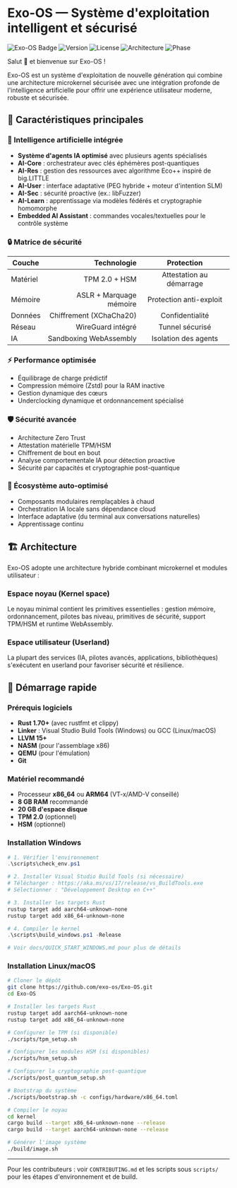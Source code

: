 # Exo-OS — Système d'exploitation intelligent et sécurisé

![Exo-OS Badge](https://img.shields.io/badge/Exo--OS-Intelligent%20%26%20S%C3%A9curis%C3%A9-blue?style=for-the-badge&logo=shield&logoColor=white)
![Version](https://img.shields.io/badge/version-1.2.0--dev-green?style=for-the-badge)
![License](https://img.shields.io/badge/license-MIT%2FApache%202.0-yellow?style=for-the-badge)
![Architecture](https://img.shields.io/badge/architecture-Microkernel-red?style=for-the-badge)
![Phase](https://img.shields.io/badge/phase-10%20IPC%20Complete-success?style=for-the-badge)

Salut 👋 et bienvenue sur Exo-OS !

Exo-OS est un système d'exploitation de nouvelle génération qui combine une architecture microkernel sécurisée avec une intégration profonde de l'intelligence artificielle pour offrir une expérience utilisateur moderne, robuste et sécurisée.

## 🌟 Caractéristiques principales

### 🧠 Intelligence artificielle intégrée

- **Système d'agents IA optimisé** avec plusieurs agents spécialisés
- **AI-Core** : orchestrateur avec clés éphémères post-quantiques
- **AI-Res** : gestion des ressources avec algorithme Eco++ inspiré de big.LITTLE
- **AI-User** : interface adaptative (PEG hybride + moteur d'intention SLM)
- **AI-Sec** : sécurité proactive (ex.: libFuzzer)
- **AI-Learn** : apprentissage via modèles fédérés et cryptographie homomorphe
- **Embedded AI Assistant** : commandes vocales/textuelles pour le contrôle système

### 🔒 Matrice de sécurité

| Couche      | Technologie               | Protection                |
|-------------|--------------------------:|:-------------------------:|
| Matériel    | TPM 2.0 + HSM             | Attestation au démarrage  |
| Mémoire     | ASLR + Marquage mémoire   | Protection anti-exploit   |
| Données     | Chiffrement (XChaCha20)   | Confidentialité           |
| Réseau      | WireGuard intégré         | Tunnel sécurisé           |
| IA          | Sandboxing WebAssembly    | Isolation des agents      |

### ⚡ Performance optimisée

- Équilibrage de charge prédictif
- Compression mémoire (Zstd) pour la RAM inactive
- Gestion dynamique des cœurs
- Underclocking dynamique et ordonnancement spécialisé

### 🛡️ Sécurité avancée

- Architecture Zero Trust
- Attestation matérielle TPM/HSM
- Chiffrement de bout en bout
- Analyse comportementale IA pour détection proactive
- Sécurité par capacités et cryptographie post-quantique

### 🔄 Écosystème auto‑optimisé

- Composants modulaires remplaçables à chaud
- Orchestration IA locale sans dépendance cloud
- Interface adaptative (du terminal aux conversations naturelles)
- Apprentissage continu

## 🏗️ Architecture

Exo-OS adopte une architecture hybride combinant microkernel et modules utilisateur :

### Espace noyau (Kernel space)

Le noyau minimal contient les primitives essentielles : gestion mémoire, ordonnancement, pilotes bas niveau, primitives de sécurité, support TPM/HSM et runtime WebAssembly.

### Espace utilisateur (Userland)

La plupart des services (IA, pilotes avancés, applications, bibliothèques) s'exécutent en userland pour favoriser sécurité et résilience.

## 🚀 Démarrage rapide

### Prérequis logiciels

- **Rust 1.70+** (avec rustfmt et clippy)
- **Linker** : Visual Studio Build Tools (Windows) ou GCC (Linux/macOS)
- **LLVM 15+**
- **NASM** (pour l'assemblage x86)
- **QEMU** (pour l'émulation)
- **Git**

### Matériel recommandé

- Processeur **x86_64** ou **ARM64** (VT-x/AMD-V conseillé)
- **8 GB RAM** recommandé
- **20 GB d'espace disque**
- **TPM 2.0** (optionnel)
- **HSM** (optionnel)

### Installation Windows

```powershell
# 1. Vérifier l'environnement
.\scripts\check_env.ps1

# 2. Installer Visual Studio Build Tools (si nécessaire)
# Télécharger : https://aka.ms/vs/17/release/vs_BuildTools.exe
# Sélectionner : "Développement Desktop en C++"

# 3. Installer les targets Rust
rustup target add aarch64-unknown-none
rustup target add x86_64-unknown-none

# 4. Compiler le kernel
.\scripts\build_windows.ps1 -Release

# Voir docs/QUICK_START_WINDOWS.md pour plus de détails
```

### Installation Linux/macOS

```bash
# Cloner le dépôt
git clone https://github.com/exo-os/Exo-OS.git
cd Exo-OS

# Installer les targets Rust
rustup target add aarch64-unknown-none
rustup target add x86_64-unknown-none

# Configurer le TPM (si disponible)
./scripts/tpm_setup.sh

# Configurer les modules HSM (si disponibles)
./scripts/hsm_setup.sh

# Configurer la cryptographie post-quantique
./scripts/post_quantum_setup.sh

# Bootstrap du système
./scripts/bootstrap.sh -c configs/hardware/x86_64.toml

# Compiler le noyau
cd kernel
cargo build --target x86_64-unknown-none --release
cargo build --target aarch64-unknown-none --release

# Générer l'image système
./build/image.sh
```

---

Pour les contributeurs : voir `CONTRIBUTING.md` et les scripts sous `scripts/` pour les étapes d'environnement et de build.


